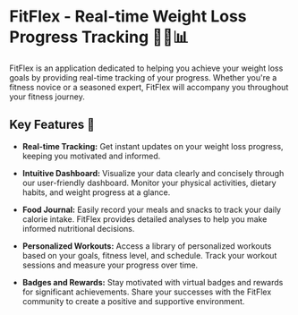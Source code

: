 # FitFlex - Real-time Weight Loss Progress Tracking 🏋️‍♂️📊

FitFlex is an application dedicated to helping you achieve your weight loss goals by providing real-time tracking of your progress. Whether you're a fitness novice or a seasoned expert, FitFlex will accompany you throughout your fitness journey.

## Key Features 🌟

- **Real-time Tracking:** Get instant updates on your weight loss progress, keeping you motivated and informed.

- **Intuitive Dashboard:** Visualize your data clearly and concisely through our user-friendly dashboard. Monitor your physical activities, dietary habits, and weight progress at a glance.

- **Food Journal:** Easily record your meals and snacks to track your daily calorie intake. FitFlex provides detailed analyses to help you make informed nutritional decisions.

- **Personalized Workouts:** Access a library of personalized workouts based on your goals, fitness level, and schedule. Track your workout sessions and measure your progress over time.

- **Badges and Rewards:** Stay motivated with virtual badges and rewards for significant achievements. Share your successes with the FitFlex community to create a positive and supportive environment.
